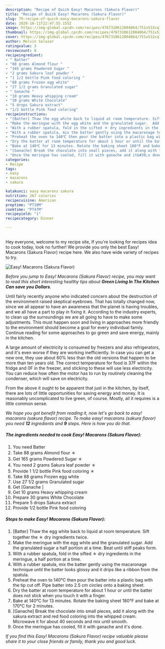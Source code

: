 ```yaml
---
description: "Recipe of Quick Easy! Macarons (Sakura Flavor)"
title: "Recipe of Quick Easy! Macarons (Sakura Flavor)"
slug: 79-recipe-of-quick-easy-macarons-sakura-flavor
date: 2020-10-11T22:47:55.155Z
image: https://img-global.cpcdn.com/recipes/4767310612004864/751x532cq70/easy-macarons-sakura-flavor-recipe-main-photo.jpg
thumbnail: https://img-global.cpcdn.com/recipes/4767310612004864/751x532cq70/easy-macarons-sakura-flavor-recipe-main-photo.jpg
cover: https://img-global.cpcdn.com/recipes/4767310612004864/751x532cq70/easy-macarons-sakura-flavor-recipe-main-photo.jpg
author: Melvin Salazar
ratingvalue: 3
reviewcount: 8
recipeingredient:
- " Batter"
- "88 grams Almond flour "
- "165 grams Powdered Sugar "
- "2 grams Sakura leaf powder "
- "1 1/2 bottle Pink food coloring "
- "88 grams Frozen egg white"
- "27 1/2 grams Granulated sugar"
- " Ganache "
- "10 grams Heavy whipping cream"
- "30 grams White Chocolate"
- "5 drops Sakura extract"
- "1/2 bottle Pink food coloring"
recipeinstructions:
- "[Batter] Thaw the egg white back to liquid at room temperature. Sift together the ＊ dry ingredients twice."
- "Make the meringue with the egg white and the granulated sugar.  Add the granulated sugar a half portion at a time.  Beat until stiff peaks form."
- "With a rubber spatula, fold in the sifted ＊ dry ingredients in the meringue, a half portion at a time."
- "With a rubber spatula, mix the batter gently using the macaronage technique until the batter looks glossy and it drips like a ribbon from  the spatula."
- "Preheat the oven to 140℃ then pour the batter into a plastic bag with the tip cut off. Pipe batter into 2.5 cm circles onto a baking sheet."
- "Dry the batter at room temperature for about 1 hour or until the batter does not stick when you touch it with a finger."
- "Bake at 140℃ for 13 minutes. Rotate the baking sheet 180°F and bake at 170℃ for 2 minutes."
- "[Ganache] Break the chocolate into small pieces, add it along with the sakura extract and red food coloring into the whipped cream. Microwave it for about 40 seconds and mix until smooth."
- "Once the meringue has cooled, fill it with ganache and it&#39;s done."
categories:
- Recipe
tags:
- easy
- macarons
- sakura

katakunci: easy macarons sakura 
nutrition: 267 calories
recipecuisine: American
preptime: "PT30M"
cooktime: "PT47M"
recipeyield: "1"
recipecategory: Dinner

---
```

<br>
Hey everyone, welcome to my recipe site, If you're looking for recipes idea to cook today, look no further! We provide you only the best Easy! Macarons (Sakura Flavor) recipe here. We also have wide variety of recipes to try.
<br>


![Easy! Macarons (Sakura Flavor)](https://img-global.cpcdn.com/recipes/4767310612004864/751x532cq70/easy-macarons-sakura-flavor-recipe-main-photo.jpg)

<i>Before you jump to Easy! Macarons (Sakura Flavor) recipe, you may want to read this short interesting healthy tips about 
<strong>Green Living In The Kitchen Can save you Dollars</strong>.</i>
</br>

Until fairly recently anyone who indicated concern about the destruction of the environment raised skeptical eyebrows. That has totally changed now, since we all appear to have an awareness that the planet is having troubles, and we all have a part to play in fixing it. According to the industry experts, to clean up the surroundings we are all going to have to make some adjustments. This must happen soon and living in approaches more friendly to the environment should become a goal for every individual family. Continue reading for some approaches to go green and save energy, mainly in the kitchen.

A large amount of electricity is consumed by freezers and also refrigerators, and it's even worse if they are working inefficiently. In case you can get a new one, they use about 60% less than the old versions that happen to be more than ten years old. The correct temperature for food is 37F within the fridge and 0F in the freezer, and sticking to these will use less electricity. You can reduce how often the motor has to run by routinely cleaning the condenser, which will save on electricity.

From the above it ought to be apparent that just in the kitchen, by itself, there are lots of little opportunities for saving energy and money. It is reasonably uncomplicated to live green, of course. Mostly, all it requires is a little common sense.


<i>We hope you got benefit from reading it, now let's go back to easy! macarons (sakura flavor) recipe. To make easy! macarons (sakura flavor) you need <strong>12</strong> ingredients and <strong>9</strong> steps. Here is how you do that.
</i>

##### The ingredients needed to cook Easy! Macarons (Sakura Flavor):

1. You need  Batter
1. Take 88 grams Almond flour ＊
1. Get 165 grams Powdered Sugar ＊
1. You need 2 grams Sakura leaf powder ＊
1. Provide 1 1/2 bottle Pink food coloring ＊
1. Take 88 grams Frozen egg white
1. Use 27 1/2 grams Granulated sugar
1. Get  [Ganache ]
1. Get 10 grams Heavy whipping cream
1. Prepare 30 grams White Chocolate
1. Prepare 5 drops Sakura extract
1. Provide 1/2 bottle Pink food coloring


##### Steps to make Easy! Macarons (Sakura Flavor):

1. [Batter] Thaw the egg white back to liquid at room temperature. Sift together the ＊ dry ingredients twice.
1. Make the meringue with the egg white and the granulated sugar.  Add the granulated sugar a half portion at a time.  Beat until stiff peaks form.
1. With a rubber spatula, fold in the sifted ＊ dry ingredients in the meringue, a half portion at a time.
1. With a rubber spatula, mix the batter gently using the macaronage technique until the batter looks glossy and it drips like a ribbon from  the spatula.
1. Preheat the oven to 140℃ then pour the batter into a plastic bag with the tip cut off. Pipe batter into 2.5 cm circles onto a baking sheet.
1. Dry the batter at room temperature for about 1 hour or until the batter does not stick when you touch it with a finger.
1. Bake at 140℃ for 13 minutes. Rotate the baking sheet 180°F and bake at 170℃ for 2 minutes.
1. [Ganache] Break the chocolate into small pieces, add it along with the sakura extract and red food coloring into the whipped cream. Microwave it for about 40 seconds and mix until smooth.
1. Once the meringue has cooled, fill it with ganache and it&#39;s done.


<i>If you find this Easy! Macarons (Sakura Flavor) recipe valuable please share it to your close friends or family, thank you and good luck.</i>

